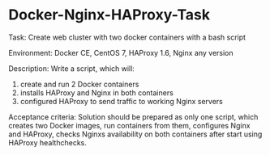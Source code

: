 # Docker-Nginx-HAProxy-Task

Task:
Create web cluster with two docker containers with a bash script

Environment:
Docker CE, CentOS 7, HAProxy 1.6, Nginx any version

Description:
Write a script, which will:
1. create and run 2 Docker containers
2. installs HAProxy and Nginx in both containers
3. configured HAProxy to send traffic to working Nginx servers

Acceptance criteria:
Solution should be prepared as only one script, which creates two Docker images, run containers from them, configures Nginx and HAProxy, checks Nginxs availability on both containers after start using HAProxy healthchecks.

